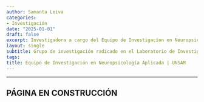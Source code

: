 ```yaml
---
author: Samanta Leiva
categories:
- Investigación
date: "2025-01-01"
draft: false
excerpt: Investigadora a cargo del Equipo de Investigacíon en Neuropsicología Aplicada radicado en LICH-UNSAM.
layout: single
subtitle: Grupo de investigación radicado en el Laboratorio de Investigación en Ciencias Humanas de la Universidad Nacional de San Martín (LICH-UNSAM).
tags:
title: Equipo de Investigación en Neuropsicología Aplicada | UNSAM
---
```


---
**PÁGINA EN CONSTRUCCIÓN**
---
